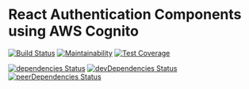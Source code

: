 # React Authentication Components using AWS Cognito

[![Build Status](https://travis-ci.org/stanchino/react-serverless-auth.svg?branch=master)](https://travis-ci.org/stanchino/react-serverless-auth)
[![Maintainability](https://api.codeclimate.com/v1/badges/8c4fb3714386dfe74a57/maintainability)](https://codeclimate.com/github/stanchino/react-serverless-auth/maintainability)
[![Test Coverage](https://api.codeclimate.com/v1/badges/8c4fb3714386dfe74a57/test_coverage)](https://codeclimate.com/github/stanchino/react-serverless-auth/test_coverage)

[![dependencies Status](https://david-dm.org/stanchino/react-serverless-auth/status.svg)](https://david-dm.org/stanchino/react-serverless-auth)
[![devDependencies Status](https://david-dm.org/stanchino/react-serverless-auth/dev-status.svg)](https://david-dm.org/stanchino/react-serverless-auth?type=dev)
[![peerDependencies Status](https://david-dm.org/stanchino/react-serverless-auth/peer-status.svg)](https://david-dm.org/stanchino/react-serverless-auth?type=peer)